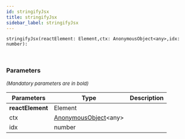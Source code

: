 ```yaml
---
id: stringifyJsx
title: stringifyJsx
sidebar_label: stringifyJsx
---
```


```tsx
stringifyJsx(reactElement: Element,ctx: AnonymousObject<any>,idx: number): 
```
<br/>



### Parameters

<font size="2"><i>(Mandatory parameters are in bold)</i></font>

| Parameters | Type | Description |
| --------- | ---- | ----------- |
| **reactElement** | Element |  |
| ctx | [AnonymousObject](/framework-api/interfaces/AnonymousObject.md)<any\> |  |
| idx | number |  |
